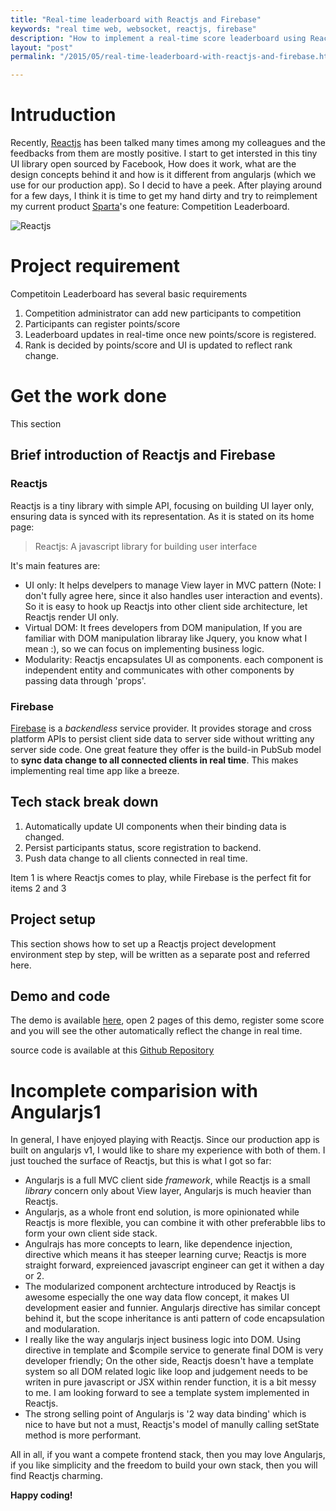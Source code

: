 ```yaml
---
title: "Real-time leaderboard with Reactjs and Firebase"
keywords: "real time web, websocket, reactjs, firebase"
description: "How to implement a real-time score leaderboard using Reactjs and Firebase"
layout: "post"
permalink: "/2015/05/real-time-leaderboard-with-reactjs-and-firebase.html"

---
```


# Intruduction

Recently, [Reactjs][1] has been talked many times among my colleagues and the feedbacks from them are mostly positive. I start to get intersted in this tiny UI library open sourced by Facebook, How does it work, what are the design concepts behind it and how is it different from angularjs (which we use for our production app). So I decid to have a peek. After playing around for a few days, I think it is time to get my hand dirty and try to reimplement my current product [Sparta][2]'s one feature: Competition Leaderboard.

![Reactjs][reactjs]

# Project requirement

Competitoin Leaderboard has several basic requirements

1. Competition administrator can add new participants to competition
2. Participants can register points/score
3. Leaderboard updates in real-time once new points/score is registered.
4. Rank is decided by points/score and UI is updated to reflect rank change.

# Get the work done

This section 

## Brief introduction of Reactjs and Firebase

### Reactjs

Reactjs is a tiny library with simple API, focusing on building UI layer only, ensuring data is synced with its representation. As it is stated on its home page:

> Reactjs: A javascript library for building user interface

It's main features are:

* UI only:  It helps develpers to manage View layer in MVC pattern (Note: I don't fully agree here, since it also handles user interaction and events). So it is easy to hook up Reactjs into other client side architecture, let Reactjs render UI only.
* Virtual DOM: It frees developers from DOM manipulation, If you are familiar with DOM manipulation libraray like Jquery, you know what I mean :),  so we can focus on implementing business logic.
* Modularity: Reactjs encapsulates UI as components. each component is independent entity and communicates with other components by passing data through 'props'.

### Firebase

[Firebase][3] is a _backendless_ service provider. It provides storage and cross platform APIs to persist client side data to server side without writting any server side code. One great feature they offer is the build-in PubSub model to __sync data change to all connected clients in real time__. This makes implementing real time app like a breeze.

## Tech stack break down

1. Automatically update UI components when their binding data is changed.
2. Persist participants status, score registration to backend.
3. Push data change to all clients connected in real time.

Item 1 is where Reactjs comes to play, while Firebase is the perfect fit for items 2 and 3

## Project setup

This section shows how to set up a Reactjs project development environment step by step, will be written as a separate post and referred here.

## Demo and code

The demo is available [here][4], open 2 pages of this demo, register some score and you will see the other automatically reflect the change in real time.

source code is available at this [Github Repository][5]

# Incomplete comparision with Angularjs1

In general, I have enjoyed playing with Reactjs. Since our production app is built on angularjs v1, I would like to share my experience with both of them. I just touched the surface of Reactjs, but this is what I got so far:

* Angularjs is a full MVC client side _framework_, while Reactjs is a small _library_ concern only about View layer, Angularjs is much heavier than Reactjs. 
* Angularjs, as a whole front end solution, is more opinionated while Reactjs is more flexible, you can combine it with other preferabble libs to form your own client side stack.
* Angulrajs has more concepts to learn, like dependence injection, directive which means it has steeper learning curve; Reactjs is more straight forward, expreienced javascript engineer can get it withen a day or 2.
* The modularized component archtecture introduced by Reactjs is awesome especially the one way data flow concept, it makes UI development easier and funnier. Angularjs directive has similar concept behind it, but the scope inheritance is anti pattern of code encapsulation and modularation.
* I really like the way angularjs inject business logic into DOM. Using directive in template and $compile service to generate final DOM is very developer friendly; On the other side, Reactjs doesn't have a template system so all DOM related logic like loop and judgement needs to be writen in pure javascript or JSX within render function, it is a bit messy to me. I am looking forward to see a template system implemented in Reactjs.
* The strong selling point of Angularjs is '2 way data binding' which is nice to have but not a must, Reactjs's model of manully calling setState method is more performant.

All in all, if you want a compete frontend stack, then you may love Angularjs, if you like simplicity and the freedom to build your own stack, then you will find Reactjs charming.

__Happy coding!__


<!-- images -->
[reactjs]: https://encrypted-tbn1.gstatic.com/images?q=tbn:ANd9GcQh5GVX7grD4FDI85P02g8p2RMF5FJYSN2FFMGWrcPmjbrsB--nNw "reactjs"

<!-- links -->
[1]: https://facebook.github.io/react
[2]: https://www.spartasales.com
[3]: https://www.firebase.com
[4]: https://resplendent-inferno-6893.firebaseapp.com
[5]: https://github.com/fuyi/leaderboard-react